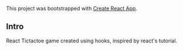 This project was bootstrapped with [Create React App](https://github.com/facebook/create-react-app).

## Intro
React Tictactoe game created using hooks, inspired by react's tutorial.
